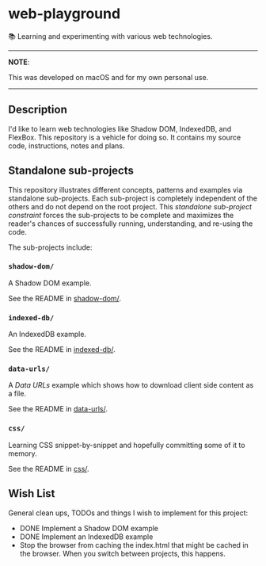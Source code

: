 # web-playground

📚 Learning and experimenting with various web technologies.

---
**NOTE**:

This was developed on macOS and for my own personal use.

---

## Description

I'd like to learn web technologies like Shadow DOM, IndexedDB, and FlexBox. This repository is a vehicle for doing so.
It contains my source code, instructions, notes and plans.

## Standalone sub-projects

This repository illustrates different concepts, patterns and examples via standalone sub-projects. Each sub-project is
completely independent of the others and do not depend on the root project. This _standalone sub-project constraint_
forces the sub-projects to be complete and maximizes the reader's chances of successfully running, understanding, and
re-using the code.

The sub-projects include:

### `shadow-dom/`

A Shadow DOM example.

See the README in [shadow-dom/](shadow-dom/).

### `indexed-db/`

An IndexedDB example.

See the README in [indexed-db/](indexed-db/).

### `data-urls/`

A *Data URLs* example which shows how to download client side content as a file.

See the README in [data-urls/](data-urls/).

### `css/`

Learning CSS snippet-by-snippet and hopefully committing some of it to memory.

See the README in [css/](css/).

## Wish List

General clean ups, TODOs and things I wish to implement for this project:

* DONE Implement a Shadow DOM example
* DONE Implement an IndexedDB example
* Stop the browser from caching the index.html that might be cached in the browser. When you switch between projects,
  this happens.
